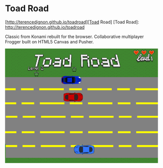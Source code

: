 # Toad Road

[http://terencedignon.github.io/toadroad][Toad Road]
[Toad Road]: http://terencedignon.github.io/toadroad

Classic from Konami rebuilt for the browser.  Collaborative multiplayer Frogger built on HTML5 Canvas and Pusher.

![screenshot]

[screenshot]: ./screenshot.png
